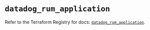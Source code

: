 # `datadog_rum_application`

Refer to the Terraform Registry for docs: [`datadog_rum_application`](https://registry.terraform.io/providers/datadog/datadog/3.48.0/docs/resources/rum_application).
